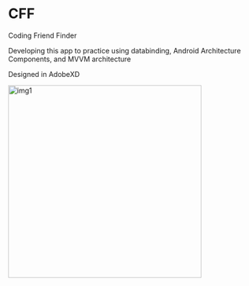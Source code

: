 # CFF
Coding Friend Finder

Developing this app to practice using databinding, Android Architecture Components, and MVVM architecture

Designed in AdobeXD

<img width="392" alt="img1" src="https://user-images.githubusercontent.com/38833004/48977242-c111ed80-f08e-11e8-8cca-0b5c87cb9f11.png">
